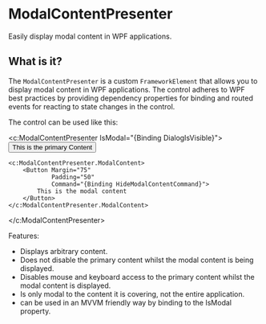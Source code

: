 ModalContentPresenter
=====================

Easily display modal content in WPF applications.

What is it?
-----------

The `ModalContentPresenter` is a custom `FrameworkElement` that allows you to display modal content in WPF applications.
The control adheres to WPF best practices by providing dependency properties for binding and routed events for reacting to state changes in the control.

The control can be used like this:

<c:ModalContentPresenter IsModal="{Binding DialogIsVisible}">
    <TabControl Margin="5">
            <Button Margin="55"
                    Padding="10"
                    Command="{Binding ShowModalContentCommand}">
                This is the primary Content
            </Button>
        </TabItem>
    </TabControl>

    <c:ModalContentPresenter.ModalContent>
        <Button Margin="75"
                Padding="50"
                Command="{Binding HideModalContentCommand}">
            This is the modal content
        </Button>
    </c:ModalContentPresenter.ModalContent>

</c:ModalContentPresenter>

Features:

 - Displays arbitrary content.
 - Does not disable the primary content whilst the modal content is being displayed.
 - Disables mouse and keyboard access to the primary content whilst the modal content is displayed.
 - Is only modal to the content it is covering, not the entire application.
 - can be used in an MVVM friendly way by binding to the IsModal property.
